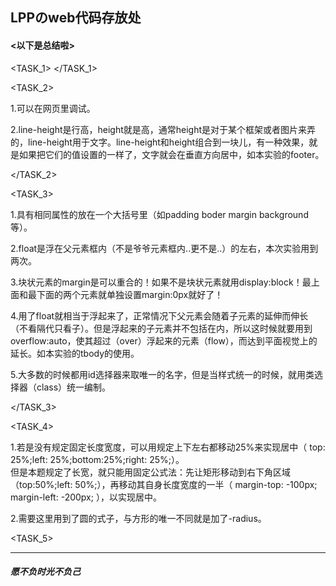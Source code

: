 <h2>LPPのweb代码存放处</h2>

<h4><以下是总结啦></h4>

<TASK_1>
</TASK_1>

<TASK_2><br />

  1.可以在网页里调试。
  
  2.line-height是行高，height就是高，通常height是对于某个框架或者图片来弄的，line-height用于文字。line-height和height组合到一块儿，有一种效果，就是如果把它们的值设置的一样了，文字就会在垂直方向居中，如本实验的footer。 
  
</TASK_2>


<TASK_3><br />

  1.具有相同属性的放在一个大括号里（如padding boder margin background等）。
  
  2.float是浮在父元素框内（不是爷爷元素框内..更不是..）的左右，本次实验用到两次。
  
  3.块状元素的margin是可以重合的！如果不是块状元素就用display:block！最上面和最下面的两个元素就单独设置margin:0px就好了！
  
  4.用了float就相当于浮起来了，正常情况下父元素会随着子元素的延伸而伸长（不看隔代只看子）。但是浮起来的子元素并不包括在内，所以这时候就要用到   overflow:auto，使其超过（over）浮起来的元素（flow），而达到平面视觉上的延长。如本实验的tbody的使用。
  
  5.大多数的时候都用id选择器来取唯一的名字，但是当样式统一的时候，就用类选择器（class）统一编制。
  
</TASK_3>


<TASK_4><br />
  
  1.若是没有规定固定长度宽度，可以用规定上下左右都移动25%来实现居中（ top: 25%;left: 25%;bottom:25%;right: 25%;）。<br />
    但是本题规定了长宽，就只能用固定公式法：先让矩形移动到右下角区域（top:50%;left: 50%;），再移动其自身长度宽度的一半（	margin-top: -100px;	    margin-left: -200px; ），以实现居中。
    
  2.需要这里用到了圆的式子，与方形的唯一不同就是加了-radius。
  
<TASK_5>
<hr />
<h5>愿不负时光不负己</h5>
